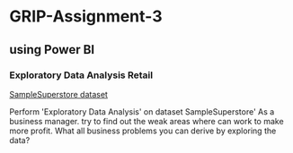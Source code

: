 # GRIP-Assignment-3
## using Power BI
### Exploratory Data Analysis Retail

[SampleSuperstore dataset](https://bit.ly/3i4rbWl)

Perform 'Exploratory Data Analysis' on dataset SampleSuperstore'
As a business manager. try to find out the weak areas where can
work to make more profit.
What all business problems you can derive by exploring the data?
